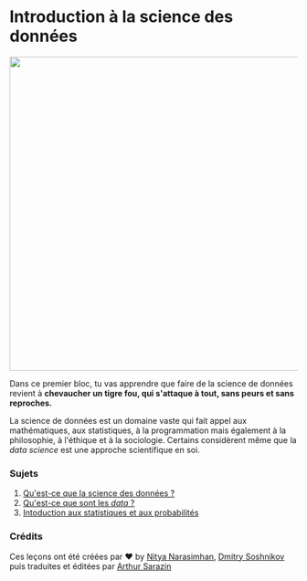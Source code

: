# Introduction à la science des données

<img src="https://github.com/ArthurSrz/La-Data-Science-Pour-Les-Nuls/raw/main/images/data-scientist.png" width="550">

Dans ce premier bloc, tu vas apprendre que faire de la science de données revient à **chevaucher un tigre fou, qui s'attaque à tout, sans peurs et sans reproches.** 

La science de données est un domaine vaste qui fait appel aux mathématiques, aux statistiques, à la programmation mais également à la philosophie, à l'éthique et à la sociologie. Certains considèrent même que la _data science_ est une approche scientifique en soi. 
  

### Sujets

1. [Qu'est-ce que la science des données ?](01-preface/README.md)
2. [Qu'est-ce que sont les _data_ ?](02-data-dans-les-doigts/README.md)
3. [Intoduction aux statistiques et aux probabilités](https://github.com/ArthurSrz/La-Data-Science-Par-Un-Nul/blob/main/1-Introduction/03-stats-et-proba/learnspace.ipynb)

### Crédits

Ces leçons ont été créées par ❤️ by [Nitya Narasimhan](https://twitter.com/nitya), [Dmitry Soshnikov](https://twitter.com/shwars) puis traduites et éditées par [Arthur Sarazin](@SrzArthur)
